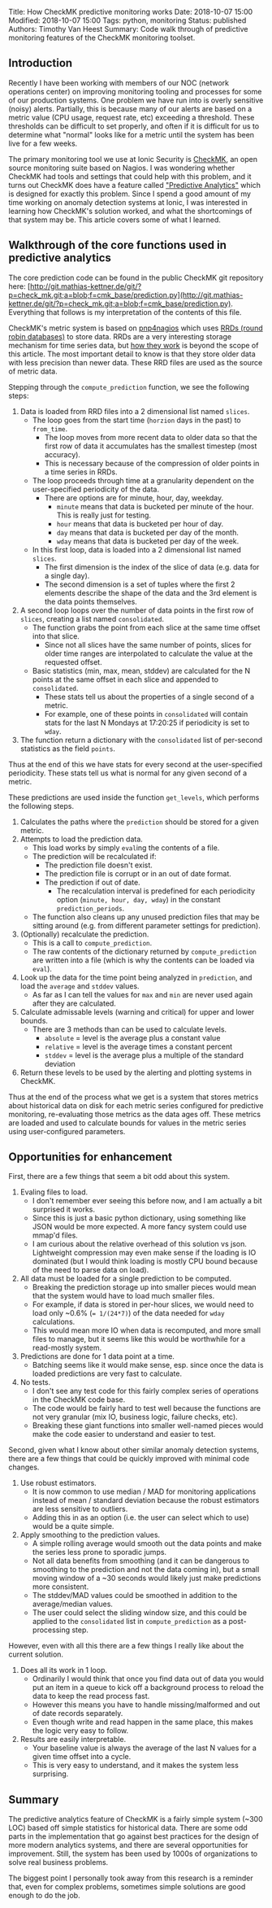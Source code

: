 Title: How CheckMK predictive monitoring works
Date: 2018-10-07 15:00
Modified: 2018-10-07 15:00
Tags: python, monitoring
Status: published
Authors: Timothy Van Heest
Summary: Code walk through of predictive monitoring features of the CheckMK monitoring toolset.

## Introduction

Recently I have been working with members of our NOC (network operations center) on improving monitoring tooling and processes for some of our production systems.  One problem we have run into is overly sensitive (noisy) alerts.  Partially, this is because many of our alerts are based on a metric value (CPU usage, request rate, etc) exceeding a threshold.  These thresholds can be difficult to set properly, and often if it is difficult for us to determine what "normal" looks like for a metric until the system has been live for a few weeks.

The primary monitoring tool we use at Ionic Security is [CheckMK](https://mathias-kettner.com/), an open source monitoring suite based on Nagios.  I was wondering whether CheckMK had tools and settings that could help with this problem, and it turns out CheckMK does have a feature called ["Predictive Analytics"](https://mathias-kettner.com/checkmk_predictive.html) which is designed for exactly this problem.  Since I spend a good amount of my time working on anomaly detection systems at Ionic, I was interested in learning how CheckMK's solution worked, and what the shortcomings of that system may be.  This article covers some of what I learned.

## Walkthrough of the core functions used in predictive analytics

The core prediction code can be found in the public CheckMK git repository here: [http://git.mathias-kettner.de/git/?p=check_mk.git;a=blob;f=cmk_base/prediction.py](http://git.mathias-kettner.de/git/?p=check_mk.git;a=blob;f=cmk_base/prediction.py).  Everything that follows is my interpretation of the contents of this file.

CheckMK's metric system is based on [pnp4nagios](http://docs.pnp4nagios.org/) which uses [RRDs (round robin databases)](https://en.wikipedia.org/wiki/RRDtool) to store data.  RRDs are a very interesting storage mechanism for time series data, but [how they work](https://jawnsy.wordpress.com/2010/01/08/round-robin-databases/) is beyond the scope of this article.  The most important detail to know is that they store older data with less precision than newer data.  These RRD files are used as the source of metric data.

Stepping through the `compute_prediction` function, we see the following steps:

1. Data is loaded from RRD files into a 2 dimensional list named `slices`.
    * The loop goes from the start time (`horzion` days in the past) to `from_time`.
        * The loop moves from more recent data to older data so that the first row of data it accumulates has the smallest timestep (most accuracy).
        * This is necessary because of the compression of older points in a time series in RRDs.
    * The loop proceeds through time at a granularity dependent on the user-specified periodicity of the data.
        * There are options are for minute, hour, day, weekday.
            * `minute` means that data is bucketed per minute of the hour. This is really just for testing.
            * `hour` means that data is bucketed per hour of day.
            * `day` means that data is bucketed per day of the month.
            * `wday` means that data is bucketed per day of the week.
    * In this first loop, data is loaded into a 2 dimensional list named `slices`.
        * The first dimension is the index of the slice of data (e.g. data for a single day).
        * The second dimension is a set of tuples where the first 2 elements describe the shape of the data and the 3rd element is the data points themselves.
2. A second loop loops over the number of data points in the first row of `slices`, creating a list named `consolidated`.
    * The function grabs the point from each slice at the same time offset into that slice.
        * Since not all slices have the same number of points, slices for older time ranges are interpolated to calculate the value at the requested offset.
    * Basic statistics (min, max, mean, stddev) are calculated for the N points at the same offset in each slice and appended to `consolidated`.
        * These stats tell us about the properties of a single second of a metric.
        * For example, one of these points in `consolidated` will contain stats for the last N Mondays at 17:20:25 if periodicity is set to `wday`.
3. The function return a dictionary with the `consolidated` list of per-second statistics as the field `points`.

Thus at the end of this we have stats for every second at the user-specified periodicity.  These stats tell us what is normal for any given second of a metric.

These predictions are used inside the function `get_levels`, which performs the following steps.

1. Calculates the paths where the `prediction` should be stored for a given metric.
2. Attempts to load the prediction data.
    * This load works by simply `eval`ing the contents of a file.
    * The prediction will be recalculated if:
        * The prediction file doesn't exist.
        * The prediction file is corrupt or in an out of date format.
        * The prediction if out of date.
            * The recalculation interval is predefined for each periodicity option (`minute, hour, day, wday`) in the constant `prediction_periods`.
    * The function also cleans up any unused prediction files that may be sitting around (e.g. from different parameter settings for prediction).
3. (Optionally) recalculate the prediction.
    * This is a call to `compute_prediction`.
    * The raw contents of the dictionary returned by `compute_prediction` are written into a file (which is why the contents can be loaded via `eval`).
4. Look up the data for the time point being analyzed in `prediction`, and load the `average` and `stddev` values.
    * As far as I can tell the values for `max` and `min` are never used again after they are calculated.
5. Calculate admissable levels (warning and critical) for upper and lower bounds.
    * There are 3 methods than can be used to calculate levels.
        * `absolute` = level is the average plus a constant value
        * `relative` = level is the average times a constant percent
        * `stddev` = level is the average plus a multiple of the standard deviation
6. Return these levels to be used by the alerting and plotting systems in CheckMK.

Thus at the end of the process what we get is a system that stores metrics about historical data on disk for each metric series configured for predictive monitoring, re-evaluating those metrics as the data ages off. These metrics are loaded and used to calculate bounds for values in the metric series using user-configured parameters.

## Opportunities for enhancement

First, there are a few things that seem a bit odd about this system.

1. Evaling files to load.
    * I don't remember ever seeing this before now, and I am actually a bit surprised it works.
    * Since this is just a basic python dictionary, using something like JSON would be more expected. A more fancy system could use mmap'd files.
    * I am curious about the relative overhead of this solution vs json. Lightweight compression may even make sense if the loading is IO dominated (but I would think loading is mostly CPU bound because of the need to parse data on load).
2. All data must be loaded for a single prediction to be computed.
    * Breaking the prediction storage up into smaller pieces would mean that the system would have to load much smaller files.
    * For example, if data is stored in per-hour slices, we would need to load only ~0.6% (`= 1/(24*7)`) of the data needed for `wday` calculations.
    * This would mean more IO when data is recomputed, and more small files to manage, but it seems like this would be worthwhile for a read-mostly system.
3. Predictions are done for 1 data point at a time.
    * Batching seems like it would make sense, esp. since once the data is loaded predictions are very fast to calculate.
4. No tests.
    * I don't see any test code for this fairly complex series of operations in the CheckMK code base.
    * The code would be fairly hard to test well because the functions are not very granular (mix IO, business logic, failure checks, etc).
    * Breaking these giant functions into smaller well-named pieces would make the code easier to understand and easier to test.

Second, given what I know about other similar anomaly detection systems, there are a few things that could be quickly improved with minimal code changes.

1. Use robust estimators.
    * It is now common to use median / MAD for monitoring applications instead of mean / standard deviation because the robust estimators are less sensitive to outliers.
    * Adding this in as an option (i.e. the user can select which to use) would be a quite simple.
2. Apply smoothing to the prediction values.
    * A simple rolling average would smooth out the data points and make the series less prone to sporadic jumps.
    * Not all data benefits from smoothing (and it can be dangerous to smoothing to the prediction and not the data coming in), but a small moving window of a ~30 seconds would likely just make predictions more consistent.
    * The stddev/MAD values could be smoothed in addition to the average/median values.
    * The user could select the sliding window size, and this could be applied to the `consolidated` list in `compute_prediction` as a post-processing step.

However, even with all this there are a few things I really like about the current solution.

1. Does all its work in 1 loop.
    * Ordinarily I would think that once you find data out of data you would put an item in a queue to kick off a background process to reload the data to keep the read process fast.
    * However this means you have to handle missing/malformed and out of date records separately.
    * Even though write and read happen in the same place, this makes the logic very easy to follow.
2. Results are easily interpretable.
    * Your baseline value is always the average of the last N values for a given time offset into a cycle.
    * This is very easy to understand, and it makes the system less surprising.

## Summary

The predictive analytics feature of CheckMK is a fairly simple system (~300 LOC) based off simple statistics for historical data.  There are some odd parts in the implementation that go against best practices for the design of more modern analytics systems, and there are several opportunities for improvement.  Still, the system has been used by 1000s of organizations to solve real business problems.

The biggest point I personally took away from this research is a reminder that, even for complex problems, sometimes simple solutions are good enough to do the job.
